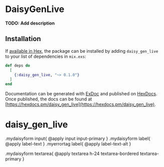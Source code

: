 # DaisyGenLive

**TODO: Add description**

## Installation

If [available in Hex](https://hex.pm/docs/publish), the package can be installed
by adding `daisy_gen_live` to your list of dependencies in `mix.exs`:

```elixir
def deps do
  [
    {:daisy_gen_live, "~> 0.1.0"}
  ]
end
```

Documentation can be generated with [ExDoc](https://github.com/elixir-lang/ex_doc)
and published on [HexDocs](https://hexdocs.pm). Once published, the docs can
be found at [https://hexdocs.pm/daisy_gen_live](https://hexdocs.pm/daisy_gen_live).

# daisy_gen_live

.mydaisyform input{
    @apply input input-primary
}
.mydaisyform label{
    @apply label-text
}
.myerrortag label{
    @apply label-text-alt
}

.mydaisyform textarea{
    @apply textarea h-24 textarea-bordered textarea-primary
}
